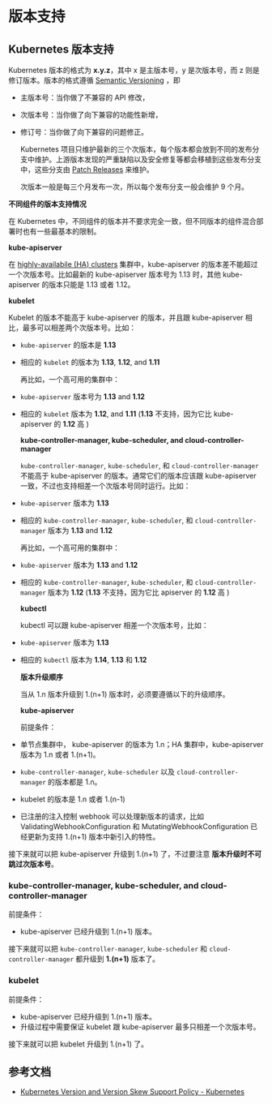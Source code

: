 # 版本支持

## Kubernetes 版本支持

Kubernetes 版本的格式为 **x.y.z**，其中 x 是主版本号，y 是次版本号，而 z 则是修订版本。版本的格式遵循 [Semantic Versioning](http://semver.org/) ，即

* 主版本号：当你做了不兼容的 API 修改，
* 次版本号：当你做了向下兼容的功能性新增，
* 修订号：当你做了向下兼容的问题修正。

  Kubernetes 项目只维护最新的三个次版本，每个版本都会放到不同的发布分支中维护。上游版本发现的严重缺陷以及安全修复等都会移植到这些发布分支中，这些分支由 [Patch Releases](https://kubernetes.io/releases/patch-releases/) 来维护。

  次版本一般是每三个月发布一次，所以每个发布分支一般会维护 9 个月。

**不同组件的版本支持情况**

  在 Kubernetes 中，不同组件的版本并不要求完全一致，但不同版本的组件混合部署时也有一些最基本的限制。

  **kube-apiserver**

  在 [highly-availabile \(HA\) clusters](https://kubernetes.io/docs/setup/independent/high-availability/) 集群中，kube-apiserver 的版本差不能超过一个次版本号。比如最新的 kube-apiserver 版本号为 1.13 时，其他 kube-apiserver 的版本只能是 1.13 或者 1.12。

  **kubelet**

  Kubelet 的版本不能高于 kube-apiserver 的版本，并且跟 kube-apiserver 相比，最多可以相差两个次版本号。比如：

* `kube-apiserver` 的版本是 **1.13**
* 相应的  `kubelet` 的版本为 **1.13**, **1.12**, and **1.11**

  再比如，一个高可用的集群中：

* `kube-apiserver` 版本号为 **1.13** and **1.12**
* 相应的  `kubelet`  版本为 **1.12**, and **1.11** \(**1.13** 不支持，因为它比 kube-apiserver 的 **1.12** 高 \)

  **kube-controller-manager, kube-scheduler, and cloud-controller-manager**

  `kube-controller-manager`, `kube-scheduler`, 和 `cloud-controller-manager` 不能高于 kube-apiserver 的版本。通常它们的版本应该跟 kube-apiserver 一致，不过也支持相差一个次版本号同时运行。比如：

* `kube-apiserver` 版本为 **1.13**
* 相应的 `kube-controller-manager`, `kube-scheduler`, 和 `cloud-controller-manager`  版本为 **1.13** and **1.12**

  再比如，一个高可用的集群中：

* `kube-apiserver`  版本为 **1.13** and **1.12**
* 相应的 `kube-controller-manager`, `kube-scheduler`, 和  `cloud-controller-manager` 版本为 **1.12** \(**1.13** 不支持，因为它比 apiserver 的 **1.12** 高 \)

  **kubectl**

  kubectl 可以跟 kube-apiserver 相差一个次版本号，比如：

* `kube-apiserver` 版本为 **1.13**
* 相应的  `kubectl` 版本为 **1.14**, **1.13** 和 **1.12**

  **版本升级顺序**

  当从 1.n 版本升级到 1.\(n+1\) 版本时，必须要遵循以下的升级顺序。

  **kube-apiserver**

  前提条件：

* 单节点集群中， kube-apiserver 的版本为 1.n；HA 集群中，kube-apiserver 版本为 1.n 或者 1.\(n+1\)。
* `kube-controller-manager`, `kube-scheduler` 以及 `cloud-controller-manager` 的版本都是 1.n。
* kubelet 的版本是 1.n 或者 1.\(n-1\)
* 已注册的注入控制 webhook 可以处理新版本的请求，比如 ValidatingWebhookConfiguration 和 MutatingWebhookConfiguration 已经更新为支持 1.\(n+1\) 版本中新引入的特性。

接下来就可以把 kube-apiserver 升级到 1.\(n+1\) 了，不过要注意 **版本升级时不可跳过次版本号**。

### kube-controller-manager, kube-scheduler, and cloud-controller-manager

前提条件：

* kube-apiserver 已经升级到 1.\(n+1\) 版本。

接下来就可以把 `kube-controller-manager`, `kube-scheduler` 和 `cloud-controller-manager` 都升级到 **1.\(n+1\)** 版本了。

### kubelet

前提条件：

* kube-apiserver 已经升级到 1.\(n+1\) 版本。
* 升级过程中需要保证 kubelet 跟 kube-apiserver 最多只相差一个次版本号。

接下来就可以把 kubelet 升级到 1.\(n+1\) 了。

## 参考文档

* [Kubernetes Version and Version Skew Support Policy - Kubernetes](https://kubernetes.io/docs/setup/version-skew-policy/)
